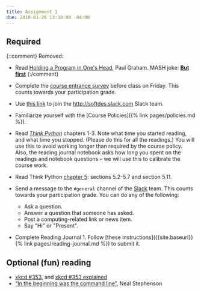 ```yaml
---
title: Assignment 1
due: 2018-01-26 13:30:00 -04:00
---
```


## Required

{::comment}
Removed: 
* Read [Holding a Program in One's Head](http://paulgraham.com/head.html), Paul Graham.
MASH joke: [**But first**](https://www.youtube.com/watch?v=UcaWQZlPXgQ)
{:/comment}

* Complete the [course entrance survey](https://goo.gl/forms/5AEwQVWbFzQSHWB43) before class on Friday. This counts towards your participation grade.
* Use [this link](https://join.slack.com/t/softdes/signup?x=x-303627938934-302893055029) to join the <http://softdes.slack.com> Slack team.
* Familiarize yourself with the [Course Policies]({% link pages/policies.md %}).
* Read [_Think Python_](http://greenteapress.com/wp/think-python-2e/) chapters 1-3. Note what time you started reading, and what time you stopped. (Please do this for all the readings.) You will use this to avoid working longer than required by the course policy. Also, the reading journal notebook asks how long you spent on the readings and notebook questions – we will use this to calibrate the course work.
* Read Think Python [chapter 5](http://greenteapress.com/thinkpython2/html/thinkpython2006.html): sections 5.2-5.7 and section 5.11.
* Send a message to the `#general` channel of the [Slack](http://sd17fall.slack.com) team. This counts towards your participation grade. You can do any of the following:
  * Ask a question.
  * Answer a question that someone has asked.
  * Post a computing-related link or news item.
  * Say "Hi" or "Present".
* Complete Reading Journal 1. Follow [these instructions]({{site.baseurl}}{% link pages/reading-journal.md %}) to submit it.

## Optional (fun) reading

* [xkcd #353](https://xkcd.com/353/), and [xkcd #353 explained](https://www.explainxkcd.com/wiki/index.php/353:_Python)
* [“In the beginning was the command line”](http://www.mit.edu/~yandros/doc/command.txt), Neal Stephenson
